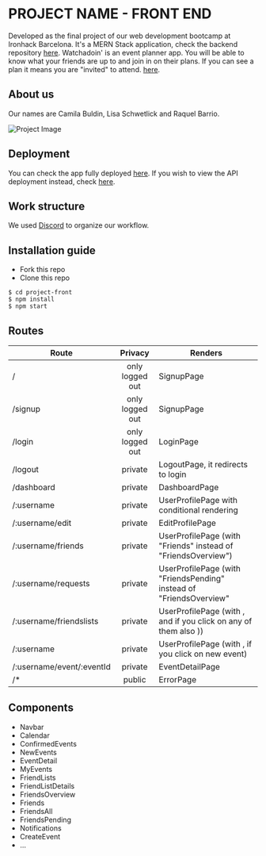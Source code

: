 # PROJECT NAME - FRONT END

Developed as the final project of our web development bootcamp at Ironhack Barcelona. It's a MERN Stack application, check the backend repository [here](https://github.com/youraccount/repo).
Watchadoin' is an event planner app. You will be able to know what your friends are up to and join in on their plans. If you can see a plan it means you are "invited" to attend. [here](https://github.com/youraccount/repo).

## About us
Our names are Camila Buldin, Lisa Schwetlick and Raquel Barrio.

![Project Image](https://t4.ftcdn.net/jpg/01/45/03/99/360_F_145039942_TlScPbqEWiBMPpfSyJyhBBCPcr1l52dP.jpg "Project Image")

## Deployment
You can check the app fully deployed [here](https://www.cactuscoleccion.com/). If you wish to view the API deployment instead, check [here](https://www.cactuscoleccion.com/).

## Work structure
We used [Discord](https://discord.com/) to organize our workflow.

## Installation guide
- Fork this repo
- Clone this repo 

```shell
$ cd project-front
$ npm install
$ npm start
```

## Routes
| Route                                     | Privacy         | Renders                  |
| ------------------------------------------| :-------------: | ------------------------ |
| /                                         | only logged out | SignupPage                 |
| /signup                                   | only logged out | SignupPage               |
| /login                                    | only logged out | LoginPage                |
| /logout                                   | private         | LogoutPage, it redirects to login |
| /dashboard                                | private         | DashboardPage            |
| /:username                        | private         | UserProfilePage with conditional rendering |
| /:username/edit                   | private         | EditProfilePage          |
| /:username/friends                | private         | UserProfilePage (with "Friends" instead of "FriendsOverview")| <!-- changeLater: I think it's easier if we don't have this route -->
| /:username/requests               | private         | UserProfilePage (with "FriendsPending" instead of "FriendsOverview"| <!-- changeLater: I think it's easier if we don't have this route -->
| /:username/friendslists           | private         | UserProfilePage (with <FriendLists/>, and if you click on any of them also <FriendListDetails/>))| <!-- changeLater: I think it's easier if we don't have this route -->
| /:username                        | private         | UserProfilePage (with <CreateEvent/>, if you click on new event)|
| /:username/event/:eventId         | private         | EventDetailPage        |
| /*                                        | public          | ErrorPage                |



## Components
- Navbar
- Calendar
- ConfirmedEvents
- NewEvents
- EventDetail
- MyEvents
- FriendLists
- FriendListDetails
- FriendsOverview
- Friends
- FriendsAll
- FriendsPending
- Notifications
- CreateEvent
- ...
